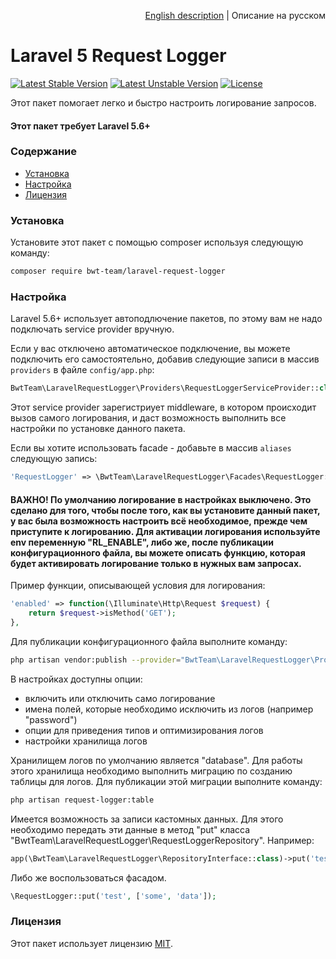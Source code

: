 <p align="right">
<a href="README.md">English description</a> | Описание на русском 
</p>

# Laravel 5 Request Logger

[![Latest Stable Version][ico-stable-version]][link-stable-packagist]
[![Latest Unstable Version][ico-unstable-version]][link-unstable-packagist]
[![License][ico-license]](LICENSE.md)

Этот пакет помогает легко и быстро настроить логирование запросов.

#### Этот пакет требует Laravel 5.6+
 
### Содержание

- [Установка](#Установка)
- [Настройка](#Настройка)
- [Лицензия](#Лицензия)

### Установка

Установите этот пакет с помощью composer используя следующую команду:

```bash
composer require bwt-team/laravel-request-logger
```

### Настройка

Laravel 5.6+ использует автоподлючение пакетов, по этому вам не надо подключать service provider вручную.

Если у вас отключено автоматическое подключение, вы можете подключить его самостоятельно, добавив следующие записи в массив `providers` в файле `config/app.php`:
 
```php
BwtTeam\LaravelRequestLogger\Providers\RequestLoggerServiceProvider::class
```

Этот service provider зарегистриует middleware, в котором происходит вызов самого логирования, и даст возможность выполнить все настройки по установке данного пакета.

Если вы хотите использовать facade - добавьте в массив `aliases` следующую запись:

```php
'RequestLogger' => \BwtTeam\LaravelRequestLogger\Facades\RequestLogger::class,
```

#### ВАЖНО! По умолчанию логирование в настройках выключено. Это сделано для того, чтобы после того, как вы установите данный пакет, у вас была возможность настроить всё необходимое, прежде чем приступите к логированию. Для активации логирования используйте env переменную "RL_ENABLE", либо же, после публикации конфигурационного файла, вы можете описать функцию, которая будет активировать логирование только в нужных вам запросах.

Пример функции, описывающей условия для логирования:

```php
'enabled' => function(\Illuminate\Http\Request $request) {
    return $request->isMethod('GET');
},
```

Для публикации конфигурационного файла выполните команду:

```bash
php artisan vendor:publish --provider="BwtTeam\LaravelRequestLogger\Providers\RequestLoggerServiceProvider" --tag=config
```

В настройках доступны опции: 
 - включить или отключить само логирование
 - имена полей, которые необходимо исключить из логов (например "password")
 - опции для приведения типов и оптимизирования логов
 - настройки хранилища логов
 
Хранилищем логов по умолчанию является "database".
Для работы этого хранилища необходимо выполнить миграцию по созданию таблицы для логов.
Для публикации этой миграции выполните команду:

```bash
php artisan request-logger:table
```

Имеется возможность за записи кастомных данных.
Для этого необходимо передать эти данные в метод "put" класса "BwtTeam\LaravelRequestLogger\RequestLoggerRepository".
Например:

```php
app(\BwtTeam\LaravelRequestLogger\RepositoryInterface::class)->put('test', ['some', 'data']);
```

Либо же воспользоваться фасадом.

```php
\RequestLogger::put('test', ['some', 'data']);
```

### Лицензия

Этот пакет использует лицензию [MIT](LICENSE.md).

[ico-stable-version]: https://poser.pugx.org/bwt-team/laravel-request-logger/v/stable?format=flat-square
[ico-unstable-version]: https://poser.pugx.org/bwt-team/laravel-request-logger/v/unstable?format=flat-square
[ico-license]: https://poser.pugx.org/bwt-team/laravel-request-logger/license?format=flat-square

[link-stable-packagist]: https://packagist.org/packages/bwt-team/laravel-request-logger
[link-unstable-packagist]: https://packagist.org/packages/bwt-team/laravel-request-logger#dev-develop